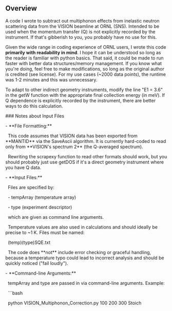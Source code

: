 ## Overview

A code I wrote to subtract out multiphonon effects from inelastic neutron scattering data from the VISION beamline at ORNL (SNS). Intended to be used when the momentum transfer (Q) is not explicitly recorded by the instrument.
If that's gibberish to you, you probably have no use for this.

Given the wide range in coding experience of ORNL users, I wrote this code **primarily with readability in mind**. I hope it can be understood so long as the reader is familiar with python basics. That said, it could be made to run faster with better data structures/memory management. If you know what you're doing, feel free to make modifications, so long as the original author is credited (see license). For my use cases (~2000 data points), the runtime was 1-2 minutes and this was unnecessary.

To adapt to other indirect geometry instruments, modify the line "E1 = 3.6" in the getW function with the appropriate final collection energy (in meV). If Q dependence is explicitly recorded by the instrument, there are better ways to do this calculation.



\### Notes about Input Files



\- \*\*File Formatting:\*\*



&nbsp; This code assumes that VISION data has been exported from \*\*MANTID\*\* via the SaveAscii algorithm. It is currently hard-coded to read only from \*\*VISION's spectrum 2\*\* (the Q-averaged spectrum).



&nbsp; Rewriting the scrapexy function to read other formats should work, but you should probably just use getDOS if it's a direct geometry instrument where you have Q data.



\- \*\*Input Files:\*\*



&nbsp; Files are specified by:



&nbsp; - tempArray (temperature array)

&nbsp; - type (experiment descriptor)



&nbsp; which are given as command line arguments.



&nbsp; Temperature values are also used in calculations and should ideally be precise to ~1 K. Files must be named:



&nbsp; (temp)(type)SQE.txt



&nbsp; The code does \*\*not\*\* include error checking or graceful handling, because a temperature typo could lead to incorrect analysis and should be quickly noticed ("fail loudly").



\- \*\*Command-line Arguments:\*\*



&nbsp; tempArray and type are passed in via command-line arguments. Example:



&nbsp; ```bash

&nbsp; python VISION\_Multiphonon\_Correction.py 100 200 300 Stoich



